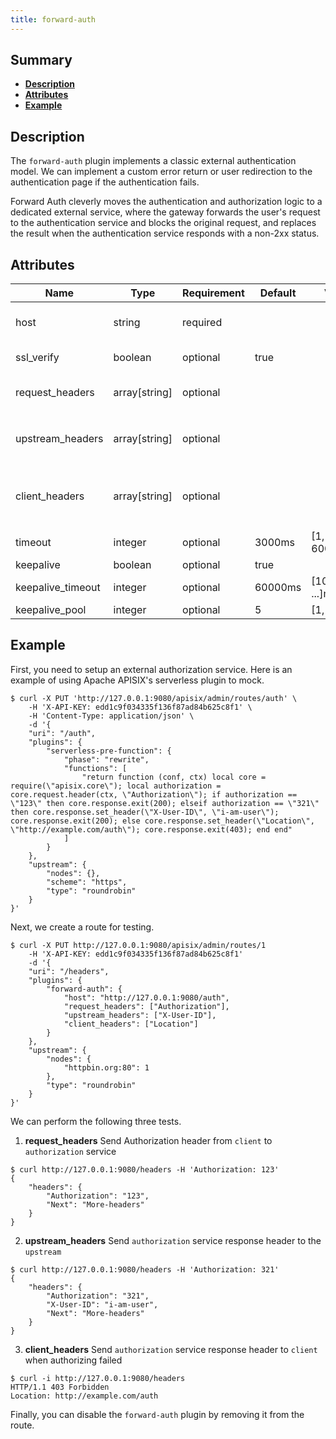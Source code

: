 ```yaml
---
title: forward-auth
---
```


<!--
#
# Licensed to the Apache Software Foundation (ASF) under one or more
# contributor license agreements.  See the NOTICE file distributed with
# this work for additional information regarding copyright ownership.
# The ASF licenses this file to You under the Apache License, Version 2.0
# (the "License"); you may not use this file except in compliance with
# the License.  You may obtain a copy of the License at
#
#     http://www.apache.org/licenses/LICENSE-2.0
#
# Unless required by applicable law or agreed to in writing, software
# distributed under the License is distributed on an "AS IS" BASIS,
# WITHOUT WARRANTIES OR CONDITIONS OF ANY KIND, either express or implied.
# See the License for the specific language governing permissions and
# limitations under the License.
#
-->

## Summary

- [**Description**](#description)
- [**Attributes**](#attributes)
- [**Example**](#example)

## Description

The `forward-auth` plugin implements a classic external authentication model. We can implement a custom error return or user redirection to the authentication page if the authentication fails.

Forward Auth cleverly moves the authentication and authorization logic to a dedicated external service, where the gateway forwards the user's request to the authentication service and blocks the original request, and replaces the result when the authentication service responds with a non-2xx status.

## Attributes

| Name | Type | Requirement | Default | Valid | Description |
| -- | -- | -- | -- | -- | -- |
| host | string | required |  |  | Authorization service host (eg. https://localhost:9188) |
| ssl_verify | boolean | optional | true |   | Whether to verify the certificate |
| request_headers | array[string] | optional |  |  | `client` request header that will be sent to the `authorization` service |
| upstream_headers | array[string] | optional |  |  | `authorization` service response header that will be sent to the `upstream` |
| client_headers | array[string] | optional |  |  | `authorization` response header that will be sent to the `client` when authorize failure |
| timeout | integer | optional | 3000ms | [1, 60000]ms | Authorization service HTTP call timeout |
| keepalive | boolean | optional | true |  | HTTP keepalive |
| keepalive_timeout | integer | optional | 60000ms | [1000, ...]ms | keepalive idle timeout |
| keepalive_pool | integer | optional | 5 | [1, ...]ms | Connection pool limit |

## Example

First, you need to setup an external authorization service. Here is an example of using Apache APISIX's serverless plugin to mock.

```shell
$ curl -X PUT 'http://127.0.0.1:9080/apisix/admin/routes/auth' \
    -H 'X-API-KEY: edd1c9f034335f136f87ad84b625c8f1' \
    -H 'Content-Type: application/json' \
    -d '{
    "uri": "/auth",
    "plugins": {
        "serverless-pre-function": {
            "phase": "rewrite",
            "functions": [
                "return function (conf, ctx) local core = require(\"apisix.core\"); local authorization = core.request.header(ctx, \"Authorization\"); if authorization == \"123\" then core.response.exit(200); elseif authorization == \"321\" then core.response.set_header(\"X-User-ID\", \"i-am-user\"); core.response.exit(200); else core.response.set_header(\"Location\", \"http://example.com/auth\"); core.response.exit(403); end end"
            ]
        }
    },
    "upstream": {
        "nodes": {},
        "scheme": "https",
        "type": "roundrobin"
    }
}'
```

Next, we create a route for testing.

```shell
$ curl -X PUT http://127.0.0.1:9080/apisix/admin/routes/1
    -H 'X-API-KEY: edd1c9f034335f136f87ad84b625c8f1'
    -d '{
    "uri": "/headers",
    "plugins": {
        "forward-auth": {
            "host": "http://127.0.0.1:9080/auth",
            "request_headers": ["Authorization"],
            "upstream_headers": ["X-User-ID"],
            "client_headers": ["Location"]
        }
    },
    "upstream": {
        "nodes": {
            "httpbin.org:80": 1
        },
        "type": "roundrobin"
    }
}'
```

We can perform the following three tests.

1. **request_headers** Send Authorization header from `client` to `authorization` service

```shell
$ curl http://127.0.0.1:9080/headers -H 'Authorization: 123'
{
    "headers": {
        "Authorization": "123",
        "Next": "More-headers"
    }
}
```

2. **upstream_headers** Send `authorization` service response header to the `upstream`

```shell
$ curl http://127.0.0.1:9080/headers -H 'Authorization: 321'
{
    "headers": {
        "Authorization": "321",
        "X-User-ID": "i-am-user",
        "Next": "More-headers"
    }
}
```

3. **client_headers** Send `authorization` service response header to `client` when authorizing failed

```shell
$ curl -i http://127.0.0.1:9080/headers
HTTP/1.1 403 Forbidden
Location: http://example.com/auth
```

Finally, you can disable the `forward-auth` plugin by removing it from the route.
